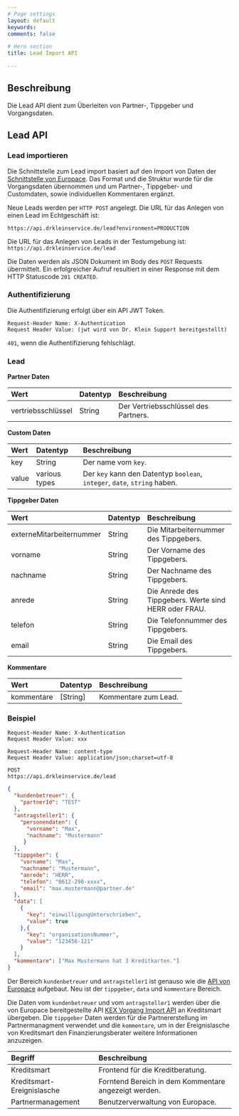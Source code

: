 ```yaml
---
# Page settings
layout: default
keywords:
comments: false

# Hero section
title: Lead Import API

---
```

## Beschreibung
Die Lead API dient zum Überleiten von Partner-, Tippgeber und Vorgangsdaten.

## Lead API

### Lead importieren

Die Schnittstelle zum Lead import basiert auf den Import von Daten der [Schnittstelle von Europace](`https://docs.api.europace.de/privatkredit/vorgaenge/kex-vorgang-import-api/`).
Das Format und die Struktur wurde für die Vorgangsdaten übernommen und um Partner-, Tippgeber- und Customdaten, sowie individuellen Kommentaren ergänzt.

Neue Leads werden per `HTTP POST` angelegt. Die URL für das Anlegen von einen Lead im Echtgeschäft ist:

`https://api.drkleinservice.de/lead?environment=PRODUCTION`

Die URL für das Anlegen von Leads in der Testumgebung ist:
`https://api.drkleinservice.de/lead`

Die Daten werden als JSON Dokument im Body des `POST` Requests übermittelt. 
Ein erfolgreicher Aufruf resultiert in einer Response mit dem HTTP Statuscode `201 CREATED`.

### Authentifizierung

Die Authentifizierung erfolgt über ein API JWT Token.

```
Request-Header Name: X-Authentication
Request Header Value: (jwt wird von Dr. Klein Support bereitgestellt)
```
`401`, wenn die Authentifizierung fehlschlägt.

### Lead

**Partner Daten**

| Wert | Datentyp | Beschreibung |
| :--- | :------- | :----------- |
| vertriebsschlüssel | String | Der Vertriebsschlüssel des Partners.

**Custom Daten**

| Wert | Datentyp | Beschreibung |
| :--- | :------- | :----------- |
| key | String | Der name vom `key`.
| value | various types| Der `key` kann den Datentyp `boolean`, `integer`, `date`, `string` haben.

**Tippgeber Daten**

| Wert | Datentyp | Beschreibung |
| :--- | :------- | :----------- |
| externeMitarbeiternummer | String | Die Mitarbeiternummer des Tippgebers.
| vorname | String | Der Vorname des Tippgebers.
| nachname | String | Der Nachname des Tippgebers.
| anrede | String | Die Anrede des Tippgebers. Werte sind HERR oder FRAU.
| telefon | String | Die Telefonnummer des Tippgebers.
| email | String | Die Email des Tippgebers.

**Kommentare**

 Wert | Datentyp | Beschreibung |
| :--- | :------- | :----------- |
| kommentare | [String] | Kommentare zum Lead.

### Beispiel

```text
Request-Header Name: X-Authentication
Request Header Value: xxx

Request-Header Name: content-type
Request Header Value: application/json;charset=utf-8

POST
https://api.drkleinservice.de/lead
```

```json
{
  "kundenbetreuer": {
    "partnerId": "TEST"
  },
  "antragsteller1": {
    "personendaten": {
      "vorname": "Max",
      "nachname": "Mustermann"
     }
  },
  "tippgeber": {
    "vorname": "Max",
    "nachname": "Mustermann",
    "anrede": "HERR",
    "telefon": "0612-298-xxxx",
    "email": "max.mustermann@partner.de"
  },
  "data": [
    {
      "key": "einwilligungUnterschrieben",
      "value": true
    },{
      "key": "organisationsNummer",
      "value": "123456-121"
    }
  ],
  "kommentare": ["Max Mustermann hat 3 Kreditkarten."]
}
```
Der Bereich `kundenbetreuer` und `antragsteller1` ist genauso wie die [API von Europace](`https://docs.api.europace.de/privatkredit/vorgaenge/kex-vorgang-import-api/`)  aufgebaut. Neu ist der `tippgeber`, `data` und `kommentare` Bereich.

Die Daten vom `kundenbetreuer` und vom `antragsteller1` werden 
über die von Europace bereitgestellte API [KEX Vorgang Import API](`https://docs.api.europace.de/privatkredit/vorgaenge/kex-vorgang-import-api/`) an Kreditsmart übergeben. 
Die `tippgeber` Daten werden für die Partnererstellung im Partnermanagment verwendet und die `kommentare`, um in der Ereignislasche von Kreditsmart den Finanzierungsberater weitere Informationen anzuzeigen.

 Begriff | Beschreibung |
| :--- | :------- |
| Kreditsmart | Frontend für die Kreditberatung.
| Kreditsmart-Ereignislasche| Forntend Bereich in dem Kommentare angezeigt werden.
| Partnermanagement | Benutzerverwaltung von Europace.
